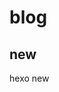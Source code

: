 # blog

## new

hexo new <title>

## generate

hexo generate

## deploy

hexo deploy

## clean

hexo clean